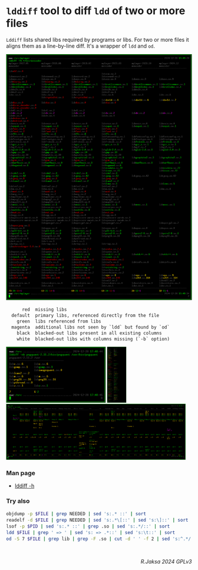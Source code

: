 # `lddiff` tool to diff `ldd` of two or more files

`Lddiff` lists shared libs required by programs or libs.
For two or more files it aligns them as a line-by-line diff.
It's a wrapper of `ldd` and `od`.

<a href=doc/sshot1.png><img src=doc/sshot1.png></a>

```
      red  missing libs
  default  primary libs, referenced directly from the file
    green  libs referenced from libs
  magenta  additional libs not seen by `ldd` but found by `od`
    black  blacked-out libs present in all existing columns  
    white  blacked-out libs with columns missing (`-b` option)
```

<a href=doc/sshot2.png><img height=152px src=doc/sshot2.png></a>
<a href=doc/sshot3.png><img height=152px src=doc/sshot3.png></a>
<a href=doc/sshot4.png><img height=152px src=doc/sshot4.png></a>

### Man page

 * [lddiff -h](doc/lddiff.md)  

### Try also

``` sh
objdump -p $FILE | grep NEEDED | sed 's:.* ::' | sort
readelf -d $FILE | grep NEEDED | sed 's:.*\[::' | sed 's:\]::' | sort
lsof -p $PID | sed 's:.* ::' | grep .so | sed 's:.*/::' | sort
ldd $FILE | grep ' => ' | sed 's: => .*::' | sed 's:\t::' | sort
od -S 7 $FILE | grep lib | grep -F .so | cut -d ' ' -f 2 | sed 's:^.*/::' | grep '^lib' | sort -u
```

<br><div align=right><i>R.Jaksa 2024 GPLv3</i></div>
